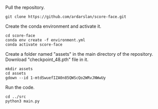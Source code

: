 Pull the repository.
```
git clone https://github.com/ardarslan/score-face.git
```

Create the conda environment and activate it.
```
cd score-face
conda env create -f environment.yml
conda activate score-face
```

Create a folder named "assets" in the main directory of the repository. Download "checkpoint_48.pth" file in it.
```
mkdir assets
cd assets
gdown --id 1-mtdSwuefIZA0n85QWScQo2WRvJNWwUy
```

Run the code.
```
cd ../src
python3 main.py
```